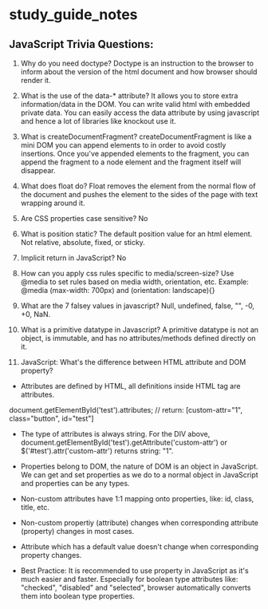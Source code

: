 # study_guide_notes

## JavaScript Trivia Questions:

1. Why do you need doctype?
Doctype is an instruction to the browser to inform about the version of the html document and how browser should render it.

2. What is the use of the data-* attribute?
It allows you to store extra information/data in the DOM. 
You can write valid html with embedded private data. 
You can easily access the data attribute by using javascript and hence a lot of libraries like knockout use it.

3. What is createDocumentFragment?
createDocumentFragment is like a mini DOM you can append elements to in order to avoid costly insertions. 
Once you've appended elements to the fragment, you can append the fragment to a node element and the fragment itself will disappear.

4. What does float do?
Float removes the element from the normal flow of the document and pushes the element to the sides of the page with text wrapping around it.

5. Are CSS properties case sensitive?
No

6. What is position static?
The default position value for an html element. Not relative, absolute, fixed, or sticky.

7. Implicit return in JavaScript?
No

8. How can you apply css rules specific to media/screen-size?
Use @media to set rules based on media width, orientation, etc. 
Example:
@media (max-width: 700px) and (orientation: landscape){}

9. What are the 7 falsey values in javascript?
Null, undefined, false, "", -0, +0, NaN.

10. What is a primitive datatype in Javascript?
A primitive datatype is not an object, is immutable, and has no attributes/methods defined directly on it.

11. JavaScript: What's the difference between HTML attribute and DOM property?
*  Attributes are defined by HTML, all definitions inside HTML tag are attributes.
  <div id="test" class="button" custom-attr="1"></div>
  document.getElementById('test').attributes;
  // return: [custom-attr="1", class="button", id="test"]
  
*  The type of attributes is always string. For the DIV above, document.getElementById('test').getAttribute('custom-attr') or $('#test').attr('custom-attr') returns string: "1".

*  Properties belong to DOM, the nature of DOM is an object in JavaScript. We can get and set properties as we do to a normal object in JavaScript and properties can be any types.

*  Non-custom attributes have 1:1 mapping onto properties, like: id, class, title, etc.

*  Non-custom propertiy (attribute) changes when corresponding attribute (property) changes in most cases.

*  Attribute which has a default value doesn't change when corresponding property changes.

*  Best Practice: It is recommended to use property in JavaScript as it's much easier and faster. Especially for boolean type attributes like: "checked", "disabled" and "selected", browser automatically converts them into boolean type properties.
